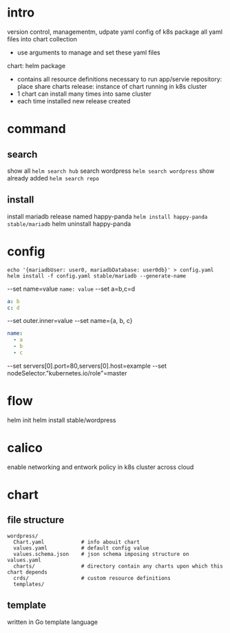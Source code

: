 # intro
version control, managementm, udpate yaml config of k8s
package all yaml files into chart collection
  - use arguments to manage and set these yaml files

chart: helm package
  - contains all resource definitions necessary to run app/servie
repository: place share charts
release: instance of chart running in k8s cluster
  - 1 chart can install many times into same cluster
  - each time installed new release created

# command
## search
show all `helm search hub`
search wordpress `helm search wordpress`
show already added `helm search repo`

## install
install mariadb release named happy-panda `helm install happy-panda stable/mariadb`
helm uninstall happy-panda


# config

```bsh
echo '{mariadbUser: user0, mariadbDatabase: user0db}' > config.yaml
helm install -f config.yaml stable/mariadb --generate-name
```
--set name=value    `name: value`
--set a=b,c=d   
```yaml
a: b
c: d
```
--set outer.inner=value
--set name={a, b, c}
```yaml
name: 
  - a
  - b
  - c
```
--set servers[0].port=80,servers[0].host=example
--set nodeSelector."kubernetes\.io/role"=master

# flow
helm init
helm install stable/wordpress

# calico
enable networking and entwork policy in k8s cluster across cloud


# chart
## file structure
```
wordpress/
  Chart.yaml            # info abouit chart
  values.yaml           # default config value
  values.schema.json    # json schema imposing structure on values.yaml
  charts/               # directory contain any charts upon which this chart depends
  crds/                 # custom resource definitions
  templates/
```
## template 
written in Go template language







